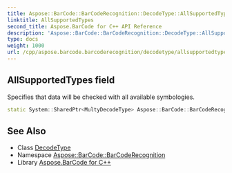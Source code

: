 ```yaml
---
title: Aspose::BarCode::BarCodeRecognition::DecodeType::AllSupportedTypes field
linktitle: AllSupportedTypes
second_title: Aspose.BarCode for C++ API Reference
description: 'Aspose::BarCode::BarCodeRecognition::DecodeType::AllSupportedTypes field. Specifies that data will be checked with all available symbologies in C++.'
type: docs
weight: 1000
url: /cpp/aspose.barcode.barcoderecognition/decodetype/allsupportedtypes/
---
```

## AllSupportedTypes field


Specifies that data will be checked with all available symbologies.

```cpp
static System::SharedPtr<MultyDecodeType> Aspose::BarCode::BarCodeRecognition::DecodeType::AllSupportedTypes
```




## See Also

* Class [DecodeType](../)
* Namespace [Aspose::BarCode::BarCodeRecognition](../../)
* Library [Aspose.BarCode for C++](../../../)
